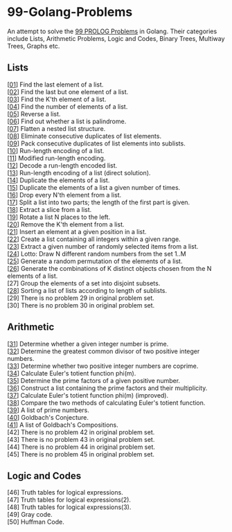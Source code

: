 # 99-Golang-Problems

An attempt to solve the [99 PROLOG Problems](https://sites.google.com/site/prologsite/prolog-problems) in Golang. Their categories include Lists, Arithmetic Problems, Logic and Codes, Binary Trees, Multiway Trees, Graphs etc.

## Lists

[[01](https://github.com/krailis/99-Problems/blob/master/Golang/pkg/lists/lists.go#L31)] Find the last element of a list. <br />
[[02](https://github.com/krailis/99-Problems/blob/master/Golang/pkg/lists/lists.go#L40)] Find the last but one element of a list. <br />
[[03](https://github.com/krailis/99-Problems/blob/master/Golang/pkg/lists/lists.go#L49)] Find the K'th element of a list. <br />
[[04](https://github.com/krailis/99-Problems/blob/master/Golang/pkg/lists/lists.go#L58)] Find the number of elements of a list. <br />
[[05](https://github.com/krailis/99-Problems/blob/master/Golang/pkg/lists/lists.go#L63)] Reverse a list. <br />
[[06](https://github.com/krailis/99-Problems/blob/master/Golang/pkg/lists/lists.go#L72)] Find out whether a list is palindrome. <br />
[[07](https://github.com/krailis/99-Problems/blob/master/Golang/pkg/lists/lists.go#L83)] Flatten a nested list structure. <br />
[[08](https://github.com/krailis/99-Problems/blob/master/Golang/pkg/lists/lists.go#L97)] Eliminate consecutive duplicates of list elements. <br />
[[09](https://github.com/krailis/99-Problems/blob/master/Golang/pkg/lists/lists.go#L112)] Pack consecutive duplicates of list elements into sublists. <br />
[[10](https://github.com/krailis/99-Problems/blob/master/Golang/pkg/lists/lists.go#L131)] Run-length encoding of a list. <br />
[[11](https://github.com/krailis/99-Problems/blob/master/Golang/pkg/lists/lists.go#L141)] Modified run-length encoding. <br />
[[12](https://github.com/krailis/99-Problems/blob/master/Golang/pkg/lists/lists.go#L155)] Decode a run-length encoded list. <br />
[[13](https://github.com/krailis/99-Problems/blob/master/Golang/pkg/lists/lists.go#L171)] Run-length encoding of a list (direct solution). <br />
[[14](https://github.com/krailis/99-Problems/blob/master/Golang/pkg/lists/lists.go#L200)] Duplicate the elements of a list. <br />
[[15](https://github.com/krailis/99-Problems/blob/master/Golang/pkg/lists/lists.go#L209)] Duplicate the elements of a list a given number of times. <br />
[[16](https://github.com/krailis/99-Problems/blob/master/Golang/pkg/lists/lists.go#L224)] Drop every N'th element from a list. <br />
[[17](https://github.com/krailis/99-Problems/blob/master/Golang/pkg/lists/lists.go#L241)] Split a list into two parts; the length of the first part is given. <br />
[[18](https://github.com/krailis/99-Problems/blob/master/Golang/pkg/lists/lists.go#L249)] Extract a slice from a list. <br />
[[19](https://github.com/krailis/99-Problems/blob/master/Golang/pkg/lists/lists.go#L260)] Rotate a list N places to the left. <br />
[[20](https://github.com/krailis/99-Problems/blob/master/Golang/pkg/lists/lists.go#L271)] Remove the K'th element from a list. <br />
[[21](https://github.com/krailis/99-Problems/blob/master/Golang/pkg/lists/lists.go#L279)] Insert an element at a given position in a list. <br />
[[22](https://github.com/krailis/99-Problems/blob/master/Golang/pkg/lists/lists.go#L292)] Create a list containing all integers within a given range. <br />
[[23](https://github.com/krailis/99-Problems/blob/master/Golang/pkg/lists/lists.go#L304)] Extract a given number of randomly selected items from a list. <br />
[[24](https://github.com/krailis/99-Problems/blob/master/Golang/pkg/lists/lists.go#L317)] Lotto: Draw N different random numbers from the set 1..M <br />
[[25](https://github.com/krailis/99-Problems/blob/master/Golang/pkg/lists/lists.go#L329)] Generate a random permutation of the elements of a list. <br />
[[26](https://github.com/krailis/99-Problems/blob/master/Golang/pkg/lists/lists.go#L334)] Generate the combinations of K distinct objects chosen from the N elements of a list. <br />
[27] Group the elements of a set into disjoint subsets. <br />
[[28](https://github.com/krailis/99-Problems/blob/master/Golang/pkg/lists/lists.go#L354)] Sorting a list of lists according to length of sublists. <br />
[29] There is no problem 29 in original problem set. <br />
[30] There is no problem 30 in original problem set. <br />

## Arithmetic

[[31](https://github.com/krailis/99-Problems/blob/master/Golang/arithmetic/arithmetic.go#L17)] Determine whether a given integer number is prime. <br />
[[32](https://github.com/krailis/99-Problems/blob/master/Golang/arithmetic/arithmetic.go#L28)] Determine the greatest common divisor of two positive integer numbers. <br />
[[33](https://github.com/krailis/99-Problems/blob/master/Golang/arithmetic/arithmetic.go#L42)] Determine whether two positive integer numbers are coprime. <br />
[[34](https://github.com/krailis/99-Problems/blob/master/Golang/arithmetic/arithmetic.go#L52)] Calculate Euler's totient function phi(m). <br />
[[35](https://github.com/krailis/99-Problems/blob/master/Golang/arithmetic/arithmetic.go#L80)] Determine the prime factors of a given positive number. <br />
[[36](https://github.com/krailis/99-Problems/blob/master/Golang/arithmetic/arithmetic.go#L102)] Construct a list containing the prime factors and their multiplicity. <br />
[[37](https://github.com/krailis/99-Problems/blob/master/Golang/arithmetic/arithmetic.go#L118)] Calculate Euler's totient function phi(m) (improved). <br />
[[38](https://github.com/krailis/99-Problems/blob/master/Golang/arithmetic/arithmetic.go#L136)] Compare the two methods of calculating Euler's totient function. <br />
[[39](https://github.com/krailis/99-Problems/blob/master/Golang/arithmetic/arithmetic.go#L159)] A list of prime numbers. <br />
[[40](https://github.com/krailis/99-Problems/blob/master/Golang/arithmetic/arithmetic.go#L181)] Goldbach's Conjecture. <br />
[[41](https://github.com/krailis/99-Problems/blob/master/Golang/arithmetic/arithmetic.go#L200)] A list of Goldbach's Compositions. <br />
[42] There is no problem 42 in original problem set. <br />
[43] There is no problem 43 in original problem set. <br />
[44] There is no problem 44 in original problem set. <br />
[45] There is no problem 45 in original problem set. <br />

## Logic and Codes

[46] Truth tables for logical expressions. <br />
[47] Truth tables for logical expressions(2). <br />
[48] Truth tables for logical expressions(3). <br />
[49] Gray code. <br />
[50] Huffman Code. <br />
